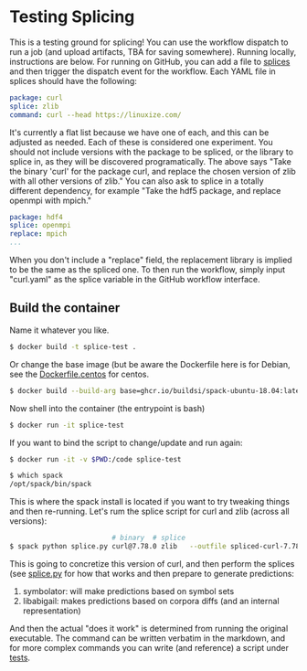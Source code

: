 # Testing Splicing

This is a testing ground for splicing! You can use the workflow dispatch to run
a job (and upload artifacts, TBA for saving somewhere). Running locally, instructions are below.
For running on GitHub, you can add a file to [splices](splices) and then trigger the dispatch
event for the workflow. Each YAML file in splices should have the following:

```yaml
package: curl
splice: zlib
command: curl --head https://linuxize.com/
```

It's currently a flat list because we have one of each, and this can be adjusted as needed.
Each of these is considered one experiment. You should not include versions with the package
to be spliced, or the library to splice in, as they will be discovered programatically.
The above says "Take the binary 'curl' for the package curl, and replace the chosen version of
zlib with all other versions of zlib." You can also ask to splice in a totally different dependency,
for example "Take the hdf5 package, and replace openmpi with mpich." 

```yaml
package: hdf4
splice: openmpi
replace: mpich
...
```
When you don't include a "replace" field, the replacement library is implied to be the same as the spliced one.
To then run the workflow, simply input "curl.yaml" as the splice variable in the GitHub
workflow interface.

## Build the container

Name it whatever you like.

```bash
$ docker build -t splice-test .
```

Or change the base image (but be aware the Dockerfile here is for Debian, see the [Dockerfile.centos](Dockerfile.centos)
for centos.

```bash
$ docker build --build-arg base=ghcr.io/buildsi/spack-ubuntu-18.04:latest splice-test .
```

Now shell into the container (the entrypoint is bash)

```bash
$ docker run -it splice-test
```

If you want to bind the script to change/update and run again:

```bash
$ docker run -it -v $PWD:/code splice-test
```

```bash
$ which spack
/opt/spack/bin/spack
```

This is where the spack install is located if you want to try tweaking things and then re-running.
Let's rum the splice script for curl and zlib (across all versions):

```bash
                         # binary  # splice                                  # command
$ spack python splice.py curl@7.78.0 zlib   --outfile spliced-curl-7.78.json curl --head https://linuxize.com/
```

This is going to concretize this version of curl, and then perform the splices (see [splice.py](splice.py) for how that works
and then prepare to generate predictions:

1. symbolator: will make predictions based on symbol sets
2. libabigail: makes predictions based on corpora diffs (and an internal representation)

And then the actual "does it work" is determined from running the original executable. The command
can be written verbatim in the markdown, and for more complex commands you can write (and reference) a script
under [tests](tests).
